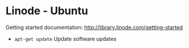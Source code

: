 Linode - Ubuntu
=================

Getting started documentation: http://library.linode.com/getting-started

* `apt-get update` Update software updates
